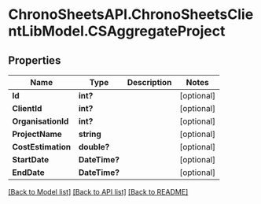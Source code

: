 # ChronoSheetsAPI.ChronoSheetsClientLibModel.CSAggregateProject
## Properties

Name | Type | Description | Notes
------------ | ------------- | ------------- | -------------
**Id** | **int?** |  | [optional] 
**ClientId** | **int?** |  | [optional] 
**OrganisationId** | **int?** |  | [optional] 
**ProjectName** | **string** |  | [optional] 
**CostEstimation** | **double?** |  | [optional] 
**StartDate** | **DateTime?** |  | [optional] 
**EndDate** | **DateTime?** |  | [optional] 

[[Back to Model list]](../README.md#documentation-for-models) [[Back to API list]](../README.md#documentation-for-api-endpoints) [[Back to README]](../README.md)

